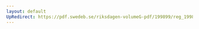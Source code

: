 ```yaml
---
layout: default
UpRedirect: https://pdf.swedeb.se/riksdagen-volumeG-pdf/199899/reg_199899/reg_199899_0429.pdf
---
```

